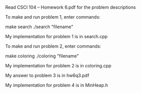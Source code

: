 Read CSCI 104 – Homework 6.pdf for the problem descriptions

To make and run problem 1, enter commands:

make search
./search "filename"

My implementation for problem 1 is in search.cpp

To make and run problem 2, enter commands:

make coloring
./coloring "filename"

My implementation for problem 2 is in coloring.cpp

My answer to problem 3 is in hw6q3.pdf

My implementation for problem 4 is in MinHeap.h
